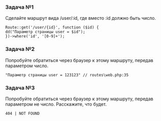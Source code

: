 ### Задача №1

Сделайте маршрут вида /user/:id, где вместо :id должно быть число.

    Route::get('/user/{id}', function ($id) {
    dd("Параметр страницы user = $id");
    })->where('id', '[0-9]+');

### Задача №2

Попробуйте обратиться через браузер к этому маршруту, передав параметром число.

    "Параметр страницы user = 123123" // routes\web.php:35

### Задача №3

Попробуйте обратиться через браузер к этому маршруту, передав параметром не число. Расскажите, что будет.

    404 | NOT FOUND